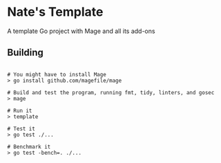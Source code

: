 # Nate's Template

A template Go project with Mage and all its add-ons

## Building

```shell

# You might have to install Mage
> go install github.com/magefile/mage

# Build and test the program, running fmt, tidy, linters, and gosec
> mage

# Run it
> template

# Test it
> go test ./...

# Benchmark it
> go test -bench=. ./...

```
